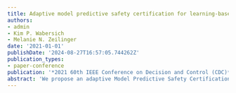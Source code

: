 ```yaml
---
title: Adaptive model predictive safety certification for learning-based control
authors:
- admin
- Kim P. Wabersich
- Melanie N. Zeilinger
date: '2021-01-01'
publishDate: '2024-08-27T16:57:05.744262Z'
publication_types:
- paper-conference
publication: '*2021 60th IEEE Conference on Decision and Control (CDC)*'
abstract: 'We propose an adaptive Model Predictive Safety Certification (MPSC) scheme for learning-based control of linear systems with bounded disturbances and uncertain parameters with known bounds. An MPSC is a modular framework, which can be used in combination with any learning-based controller to ensure state and input constraint satisfaction of a dynamical system by solving an online optimisation problem. By continuously connecting the current system state with a safe terminal set using a robust tube, safety can be ensured. Thereby, the main sources of conservative safety interventions are model uncertainties and short planning horizons. We develop an adaptive mechanism to improve the system model, which leverages set-membership estimation to guarantee recursively feasible and non-decreasing safety performance improvements. In order to accommodate short prediction horizons, iterative safe set enlargements using previously computed robust backup plans are proposed. Finally, we illustrate the increase of the safety performance through the parameter and safe set adaptation for numerical examples with up to 16 state dimensions.'
---
```

